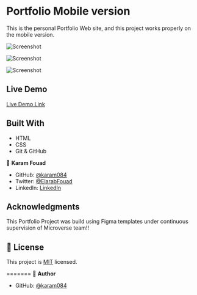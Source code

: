# Portfolio Mobile version

This is the personal Portfolio Web site, and this project works properly on the mobile version.


![Screenshot](https://user-images.githubusercontent.com/77942746/162585504-3b2882e6-b12b-404c-bc89-2923c481597b.png)

![Screenshot](https://user-images.githubusercontent.com/77942746/162585535-4062f216-70b8-4109-a3f0-4dfed2d7a5ba.png)

![Screenshot](https://user-images.githubusercontent.com/77942746/162585548-ac99a793-ae69-4b90-a407-b547d82d071b.png)

## Live Demo

[Live Demo Link](https://karam084.github.io/portfolio-mobile-version/)

## Built With

- HTML
- CSS
- Git & GitHub

👤 **Karam Fouad**

- GitHub: [@karam084](https://github.com/karam084)
- Twitter: [@ElarabFouad](https://twitter.com/ElarabFouad)
- LinkedIn: [LinkedIn](https://www.linkedin.com/in/karam-fouad-179830214/)

## Acknowledgments

This Portfolio Project was build using Figma templates under continuous supervision of Microverse team!!

## 📝 License

This project is [MIT](./MIT.md) licensed.

=======
👤 **Author**

- GitHub: [@karam084](https://github.com/karam084/portfolio-mobile-version)
